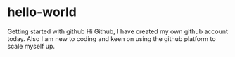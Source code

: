 # hello-world
Getting started with github
Hi Github,
  I have created my own github account today. Also I am new to coding and keen on using the github platform to scale myself up.

